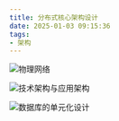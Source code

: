 ```yaml
---
title: 分布式核心架构设计
date: 2025-01-03 09:15:36
tags:
- 架构 
---
```


![物理网络](/pic/工程/分布式核心的技术架构/物理网络.png)

![技术架构与应用架构](/pic/工程/分布式核心的技术架构/分布式核心的单元化技术架构.jpg)

![数据库的单元化设计](/pic/工程/分布式核心的技术架构/数据库的单元化设计.png)



